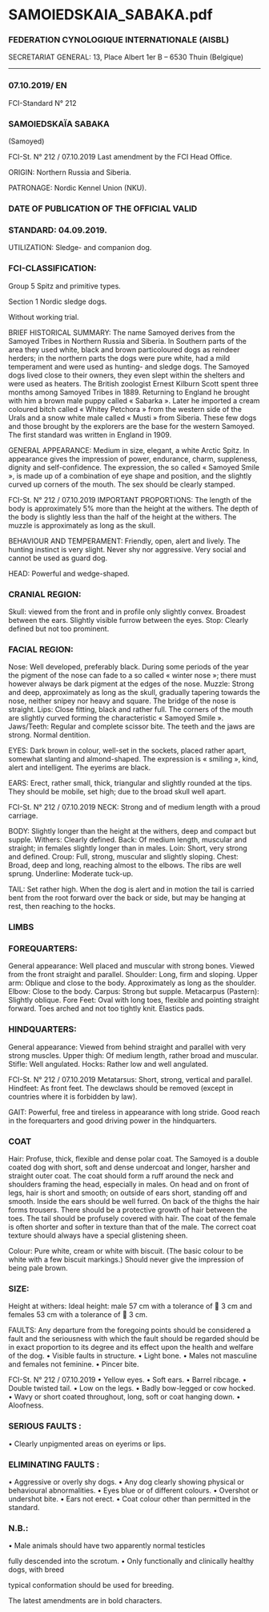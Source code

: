 # SAMOIEDSKAIA_SABAKA.pdf



### FEDERATION CYNOLOGIQUE INTERNATIONALE (AISBL)


SECRETARIAT GENERAL: 13, Place Albert 1er  B – 6530 Thuin (Belgique)
______________________________________________________________________________


### 07.10.2019/ EN



FCI-Standard N° 212

### SAMOIEDSKAÏA SABAKA


(Samoyed)




FCI-St. N° 212 / 07.10.2019
Last amendment by the FCI Head Office.

ORIGIN: Northern Russia and Siberia.

PATRONAGE: Nordic Kennel Union (NKU).

### DATE OF PUBLICATION OF THE OFFICIAL VALID



### STANDARD: 04.09.2019.



UTILIZATION: Sledge- and companion dog.

### FCI-CLASSIFICATION:


Group 5 Spitz and primitive types.

Section 1 Nordic sledge dogs.

Without working trial.

BRIEF HISTORICAL SUMMARY:  The name Samoyed derives
from the Samoyed Tribes in Northern Russia and Siberia.  In
Southern parts of the area they used white, black and brown particoloured dogs as reindeer herders; in the northern parts the dogs
were pure white, had a mild temperament and were used as hunting-
and sledge dogs. The Samoyed dogs lived close to their owners, they
even slept within the shelters and were used as heaters.  The British
zoologist Ernest Kilburn Scott spent three months among Samoyed
Tribes in 1889.  Returning to England he brought with him a brown
male puppy called « Sabarka ».  Later he imported a cream coloured
bitch called « Whitey Petchora » from the western side of the Urals
and a snow white male called « Musti » from Siberia.  These few
dogs and those brought by the explorers are the base for the western
Samoyed.  The first standard was written in England in 1909.

GENERAL APPEARANCE: Medium in size, elegant, a white
Arctic Spitz.  In appearance gives the impression of power,
endurance, charm, suppleness, dignity and self-confidence.
The expression, the so called « Samoyed Smile », is made up of a
combination of eye shape and position, and the slightly curved up
corners of the mouth.  The sex should be clearly stamped.




FCI-St. N° 212 / 07.10.2019
IMPORTANT PROPORTIONS: The length of the body is
approximately 5% more than the height at the withers. The depth of
the body is slightly less than the half of the height at the withers.
The muzzle is approximately as long as the skull.

BEHAVIOUR AND TEMPERAMENT: Friendly, open, alert and
lively. The hunting instinct is very slight.  Never shy nor aggressive.
Very social and cannot be used as guard dog.

HEAD: Powerful and wedge-shaped.

### CRANIAL REGION:


Skull: viewed from the front and in profile only slightly convex.
Broadest between the ears. Slightly visible furrow between the eyes.
Stop: Clearly defined but not too prominent.

### FACIAL REGION:


Nose: Well developed, preferably black.  During some periods of the
year the pigment of the nose can fade to a so called « winter nose »;
there must however always be dark pigment at the edges of the nose.
Muzzle: Strong and deep, approximately as long as the skull,
gradually tapering towards the nose, neither snipey nor heavy and
square.  The bridge of the nose is straight.
Lips: Close fitting, black and rather full.  The corners of the mouth
are slightly curved forming the characteristic « Samoyed Smile ».
Jaws/Teeth: Regular and complete scissor bite.  The teeth and the
jaws are strong.  Normal dentition.

EYES: Dark brown in colour, well-set in the sockets, placed rather
apart, somewhat slanting and almond-shaped.  The expression is
« smiling », kind, alert and intelligent.  The eyerims are black.

EARS: Erect, rather small, thick, triangular and slightly rounded at
the tips.  They should be mobile, set high; due to the broad skull well
apart.




FCI-St. N° 212 / 07.10.2019
NECK: Strong and of medium length with a proud carriage.

BODY: Slightly longer than the height at the withers, deep and
compact but supple.
Withers: Clearly defined.
Back: Of medium length, muscular and straight; in females slightly
longer than in males.
Loin: Short, very strong and defined.
Croup: Full, strong, muscular and slightly sloping.
Chest: Broad, deep and long, reaching almost to the elbows.  The
ribs are well sprung.
Underline: Moderate tuck-up.

TAIL: Set rather high.  When the dog is alert and in motion the tail
is carried bent from the root forward over the back or side, but may
be hanging at rest, then reaching to the hocks.

### LIMBS



### FOREQUARTERS:


General appearance: Well placed and muscular with strong bones.
Viewed from the front straight and parallel.
Shoulder: Long, firm and sloping.
Upper arm:  Oblique and close to the body.  Approximately as long
as the shoulder.
Elbow: Close to the body.
Carpus: Strong but supple.
Metacarpus (Pastern): Slightly oblique.
Fore Feet: Oval with long toes, flexible and pointing straight
forward.  Toes arched and not too tightly knit.  Elastics pads.

### HINDQUARTERS:


General appearance: Viewed from behind straight and parallel with
very strong muscles.
Upper thigh: Of medium length, rather broad and muscular.
Stifle: Well angulated.
Hocks: Rather low and well angulated.



FCI-St. N° 212 / 07.10.2019
Metatarsus: Short, strong, vertical and parallel.
Hindfeet: As front feet.  The dewclaws should be removed (except in
countries where it is forbidden by law).

GAIT: Powerful, free and tireless in appearance with long stride.
Good reach in the forequarters and good driving power in the
hindquarters.

### COAT


Hair: Profuse, thick, flexible and dense polar coat.  The Samoyed is a
double coated dog with short, soft and dense undercoat and longer,
harsher and straight outer coat.  The coat should form a ruff around
the neck and shoulders framing the head, especially in males.  On
head and on front of legs, hair is short and smooth; on outside of ears
short, standing off and smooth.  Inside the ears should be well furred.
On back of the thighs the hair forms trousers.  There should be a
protective growth of hair between the toes.  The tail should be
profusely covered with hair.  The coat of the female is often shorter
and softer in texture than that of the male.  The correct coat texture
should always have a special glistening sheen.

Colour: Pure white, cream or white with biscuit.  (The basic colour to
be white with a few biscuit markings.)  Should never give the
impression of being pale brown.

### SIZE:


Height at withers: Ideal height: male 57 cm with a tolerance of  3
cm and females 53 cm with a tolerance of  3 cm.

FAULTS: Any departure from the foregoing points should be
considered a fault and the seriousness with which the fault should be
regarded should be in exact proportion to its degree and its effect
upon the health and welfare of the dog.
•
Visible faults in structure.
•
Light bone.
•
Males not masculine and females not feminine.
•
Pincer bite.


FCI-St. N° 212 / 07.10.2019
•
Yellow eyes.
•
Soft ears.
•
Barrel ribcage.
•
Double twisted tail.
•
Low on the legs.
•
Badly bow-legged or cow hocked.
•
Wavy or short coated throughout, long, soft or coat hanging
down.
•
Aloofness.

### SERIOUS FAULTS :


•
Clearly unpigmented areas on eyerims or lips.

### ELIMINATING FAULTS :


•
Aggressive or overly shy dogs.
•
Any dog clearly showing physical or behavioural
abnormalities.
•
Eyes blue or of different colours.
•
Overshot or undershot bite.
•
Ears not erect.
•
Coat colour other than permitted in the standard.

### N.B.:


• Male animals should have two apparently normal testicles

fully descended into the scrotum.
• Only functionally and clinically healthy dogs, with breed

typical conformation should be used for breeding.



The latest amendments are in bold characters.






